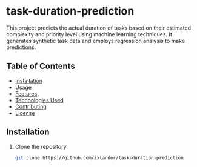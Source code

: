 # task-duration-prediction

This project predicts the actual duration of tasks based on their estimated complexity and priority level using machine learning techniques. It generates synthetic task data and employs regression analysis to make predictions.

## Table of Contents
- [Installation](#installation)
- [Usage](#usage)
- [Features](#features)
- [Technologies Used](#technologies-used)
- [Contributing](#contributing)
- [License](#license)

## Installation
1. Clone the repository:
   ```bash
   git clone https://github.com/ixlander/task-duration-prediction
